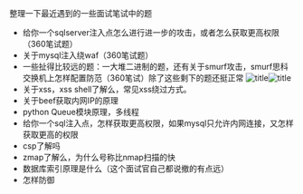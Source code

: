 整理一下最近遇到的一些面试笔试中的题
- 给你一个sqlserver注入点怎么进行进一步的攻击，或者怎么获取更高权限（360笔试题）
- 关于mysql注入绕waf（360笔试题）
- 一些扯得比较远的题：一大堆二进制的题，还有关于smurf攻击，smurf思科交换机上怎样配置防范（360笔试）除了这些剩下的题还挺正常
	![title](https://i.loli.net/2019/04/29/5cc6aa44c9b6a.png)![title](https://i.loli.net/2019/04/29/5cc6aa45d75b7.png)
- 关于xss，xss shell了解么，常见xss绕过方式。
- 关于beef获取内网IP的原理
- python Queue模块原理，多线程
- 给你一个sql注入点，怎样获取更高权限，如果mysql只允许内网连接，又怎样获取更高的权限
- csp了解吗
- zmap了解么，为什么号称比nmap扫描的快
- 数据库索引原理是什么（这个面试官自己都说撤的有点远）
- 怎样防御